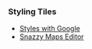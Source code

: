 
### Styling Tiles

- [Styles with Google](https://mapstyle.withgoogle.com)
- [Snazzy Maps Editor](https://snazzymaps.com/editor)